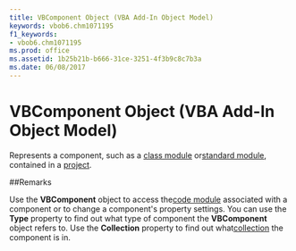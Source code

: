 ```yaml
---
title: VBComponent Object (VBA Add-In Object Model)
keywords: vbob6.chm1071195
f1_keywords:
- vbob6.chm1071195
ms.prod: office
ms.assetid: 1b25b21b-b666-31ce-3251-4f3b9c8c7b3a
ms.date: 06/08/2017
---
```



# VBComponent Object (VBA Add-In Object Model)



Represents a component, such as a [class module](../../Glossary/vbe-glossary.md) or[standard module](../../Glossary/vbe-glossary.md), contained in a [project](../../Glossary/vbe-glossary.md).

##Remarks

Use the  **VBComponent** object to access the[code module](../../Glossary/vbe-glossary.md) associated with a component or to change a component's property settings.
You can use the  **Type** property to find out what type of component the **VBComponent** object refers to. Use the **Collection** property to find out what[collection](../../Glossary/vbe-glossary.md) the component is in.


